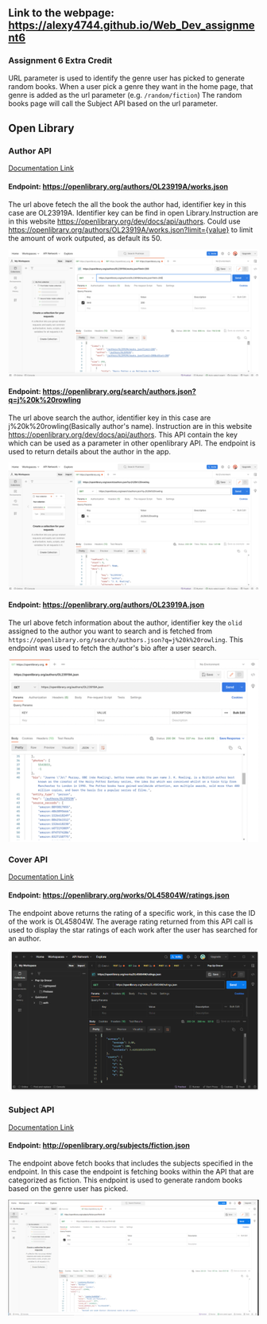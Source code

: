 ## Link to the webpage: https://alexy4744.github.io/Web_Dev_assignment6

### Assignment 6 Extra Credit 
URL parameter is used to identify the genre user has picked to generate random books. When a user pick a genre they want in the home page, that genre is added as the url parameter (e.g. `/random/fiction`) The random books page will call the Subject API based on the url parameter. 

## Open Library

### Author API

[Documentation Link](https://openlibrary.org/dev/docs/api/authors)

#### Endpoint: https://openlibrary.org/authors/OL23919A/works.json
The url above fetech the all the book the author had, identifier key in this case are OL23919A. Identifier key can be find in open Library.Instruction are in this website https://openlibrary.org/dev/docs/api/authors. Could use https://openlibrary.org/authors/OL23919A/works.json?limit={value} to limit the amount of work outputed, as default its 50.

<img src='Screenshot 2023-11-07 at 4.09.08 PM.png' title='Screenshot of a successful API call to the author works endpoint.' alt='Screenshot of a successful API call to the author work endpoint.' />

#### Endpoint: https://openlibrary.org/search/authors.json?q=j%20k%20rowling
The url above search the author, identifier key in this case are j%20k%20rowling(Basically author's name). Instruction are in this website
https://openlibrary.org/dev/docs/api/authors. This API contain the key which can be used as a parameter in other openlibrary API. The endpoint is used to return details about the author in the app.

<img src='author_api.png' title='Screenshot of a successful API call to the author search endpoint.' alt='Screenshot of a successful API call to the author search endpoint.' />

#### Endpoint: https://openlibrary.org/authors/OL23919A.json
The url above fetch information about the author, identifier key the `olid` assigned to the author you want to search and is fetched from `https://openlibrary.org/search/authors.json?q=j%20k%20rowling`. 
This endpoint was used to fetch the author's bio after a user search. 

<img src='bio_api.png' title='Screenshot of a successful API call to the author info endpoint.' alt='Screenshot of a successful API call to the author info endpoint.'>

### Cover API 

[Documentation Link](https://openlibrary.org/dev/docs/api/books)

#### Endpoint: https://openlibrary.org/works/OL45804W/ratings.json
The endpoint above returns the rating of a specific work, in this case the ID of the work is OL45804W. The average rating returned from this API call is used to display the star ratings of each work after the user has searched for an author.

<img src='ratings_api.png' title='Screenshot of a successful API call to the ratings endpoint.' alt='Screenshot of a successful API call to the ratings endpoint.' />

### Subject API 

[Documentation Link](https://openlibrary.org/dev/docs/api/subjects)

#### Endpoint: http://openlibrary.org/subjects/fiction.json
The endpoint above fetch books that includes the subjects specified in the endpoint. In this case the endpoint is fetching books within the API that are categorized as fiction. This endpoint is used to generate random books based on the genre user has picked. 

<img src='random-api.png' title='Screenshot of a successful API call to the subject endpoint.' alt='Screenshot of a successful API call to the subject endpoint.'>
